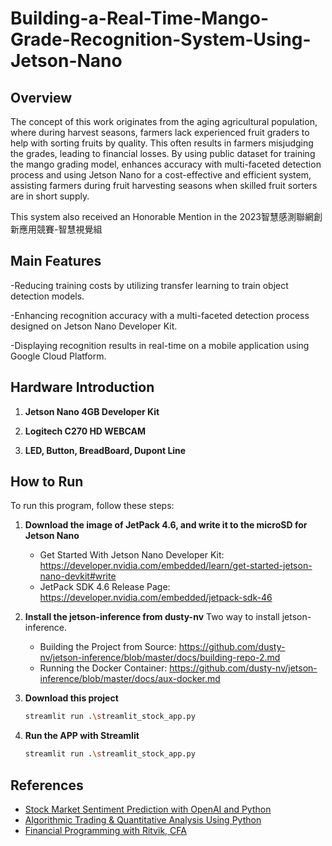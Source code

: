 # Building-a-Real-Time-Mango-Grade-Recognition-System-Using-Jetson-Nano
## Overview

The concept of this work originates from the aging agricultural population, where during harvest seasons, farmers lack experienced fruit graders to help with sorting fruits by quality. This often results in farmers misjudging the grades, leading to financial losses. By using public dataset for training the mango grading model, enhances accuracy with multi-faceted detection process and using Jetson Nano for a cost-effective and efficient system, assisting farmers during fruit harvesting seasons when skilled fruit sorters are in short supply.

This system also received an Honorable Mention in the 2023智慧感測聯網創新應用競賽-智慧視覺組

## Main Features

-Reducing training costs by utilizing transfer learning to train object detection models.

-Enhancing recognition accuracy with a multi-faceted detection process designed on Jetson Nano Developer Kit.

-Displaying recognition results in real-time on a mobile application using Google Cloud Platform.

## Hardware Introduction

1. **Jetson Nano 4GB Developer Kit**

2. **Logitech C270 HD WEBCAM**

3. **LED, Button, BreadBoard, Dupont Line**

## How to Run

To run this program, follow these steps:

1. **Download the image of JetPack 4.6, and write it to the microSD for Jetson Nano**
    - Get Started With Jetson Nano Developer Kit: https://developer.nvidia.com/embedded/learn/get-started-jetson-nano-devkit#write
    - JetPack SDK 4.6 Release Page: https://developer.nvidia.com/embedded/jetpack-sdk-46

3. **Install the jetson-inference from dusty-nv**
   Two way to install jetson-inference.
    - Building the Project from Source: https://github.com/dusty-nv/jetson-inference/blob/master/docs/building-repo-2.md
    - Running the Docker Container: https://github.com/dusty-nv/jetson-inference/blob/master/docs/aux-docker.md
      
4. **Download this project**
    ```sh
    streamlit run .\streamlit_stock_app.py
    ```

5. **Run the APP with Streamlit**
    ```sh
    streamlit run .\streamlit_stock_app.py
    ```


## References

- [Stock Market Sentiment Prediction with OpenAI and Python](https://www.insightbig.com/post/stock-market-sentiment-prediction-with-openai-and-python)
- [Algorithmic Trading & Quantitative Analysis Using Python](https://www.udemy.com/course/algorithmic-trading-quantitative-analysis-using-python/?couponCode=ST21MT61124)
- [Financial Programming with Ritvik, CFA](https://www.youtube.com/watch?v=fdFfpEtv5BU&t=289s&ab_channel=FinancialProgrammingwithRitvik%2CCFA)
